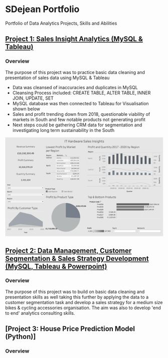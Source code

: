 # SDejean Portfolio
Portfolio of Data Analytics Projects, Skills and Abilities 

## [Project 1: Sales Insight Analytics (MySQL & Tableau)](https://dejean97.github.io/Project-1-Sales-Insight-Analytics/)

### Overview

The purpose of this project was to practice basic data cleaning and presentation of sales data using MySQL & Tableau

- Data was cleansed of inaccuracies and duplicates in MySQL
- Cleansing Process included: CREATE TABLE, ALTER TABLE, INNER JOIN, UPDATE, SET
- MySQL database was then connected to Tableau for Visualisation shown below
- Sales and profit trending down from 2018, questionable viability of markets in South and few notable products not generating profit
- Next steps could be gathering CRM data for segmentation and investigating long term sustainability in the South


![](Images/Sales%20Insights%20Dashboard.png)

## [Project 2: Data Management, Customer Segmentation & Sales Strategy Development (MySQL, Tableau & Powerpoint)]()

### Overview

The purpose of this project was to build on basic data cleaning and presentation skills as well taking this further by applying the data to a customer segmentation task and develop a sales strategy for a medium size bikes & cycling accessories organisation. The aim was also to develop 'end to end' analytics consulting skills.

## [Project 3: House Price Prediction Model (Python)]

### Overview
